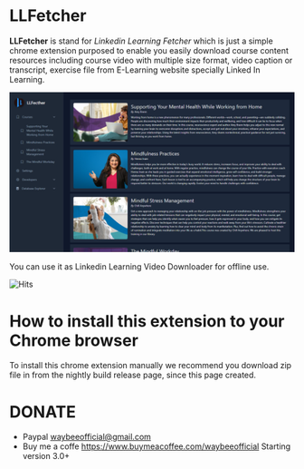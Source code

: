 # **LLFetcher**
**LLFetcher** is stand for *Linkedin Learning Fetcher* which is just a simple chrome extension purposed to enable you easily download course content resources including course video with multiple size format, video caption or transcript, exercise file from E-Learning website specially Linked In Learning.

![Screenshoot](screenshoot.png?raw=true "LLFetcher")

You can use it as Linkedin Learning Video Downloader for offline use.

![Hits](https://hits.cristminix.workers.dev/llfetcher.svg?action=hit&count_bg=%233DC8C0&title_bg=%23555555&title=Hits&edge_flat=false)


# **How to install this extension to your Chrome browser**
To install this chrome extension manually we recommend you download zip file in from the nightly build release page, since this page created.



# DONATE
- Paypal waybeeofficial@gmail.com
- Buy me a coffe https://www.buymeacoffee.com/waybeeofficial
Starting version 3.0+
